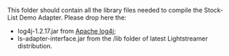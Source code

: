 This folder should contain all the library files needed to compile the Stock-List Demo Adapter. Please drop here the:

- log4j-1.2.17.jar from [Apache log4j](https://logging.apache.org/log4j/1.2/);
- ls-adapter-interface.jar from the /lib folder of latest Lightstreamer distribution.